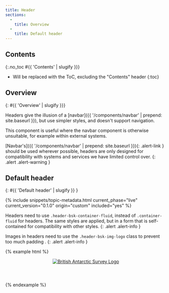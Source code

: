 ```yaml
---
title: Header
sections:
  -
    title: Overview
  -
    title: Default header
---
```


## Contents
{:.no_toc #{{ 'Contents' | slugify }}}

* Will be replaced with the ToC, excluding the "Contents" header
{:toc}

## Overview
{: #{{ 'Overview' | slugify }}}

Headers give the illusion of a [navbar]({{ '/components/navbar' | prepend: site.baseurl }}), but use simpler styles,
and doesn't support navigation.

This component is useful where the navbar component is otherwise unsuitable, for example within external systems.

[Navbar's]({{ '/components/navbar' | prepend: site.baseurl }}){: .alert-link } should be used wherever possible,
headers are only designed for compatibility with systems and services we have limited control over.
{: .alert .alert-warning }

## Default header
{: #{{ 'Default header' | slugify }} }

{% include snippets/topic-metadata.html current_phase="live" current_version="0.1.0" origin="custom" included="yes" %}

Headers need to use `.header-bsk-container-fluid`, instead of `.container-fluid` for headers. The same styles are
applied, but in a form that is self-contained for compatibility with other styles.
{: .alert .alert-info }

Images in headers need to use the `.header-bsk-img-logo` class to prevent too much padding .
{: .alert .alert-info }

{% example html %}
<header class="header-bsk header-bsk-default">
  <div class="header-bsk-container-fluid">
    <a href="#">
      <img class="header-bsk-img-logo" alt="British Antarctic Survey Logo" src="{{ '/img/bas-logo-full-white-transparent.png' | prepend: site.baseurl }}">
    </a>
  </div>
</header>
{% endexample %}
